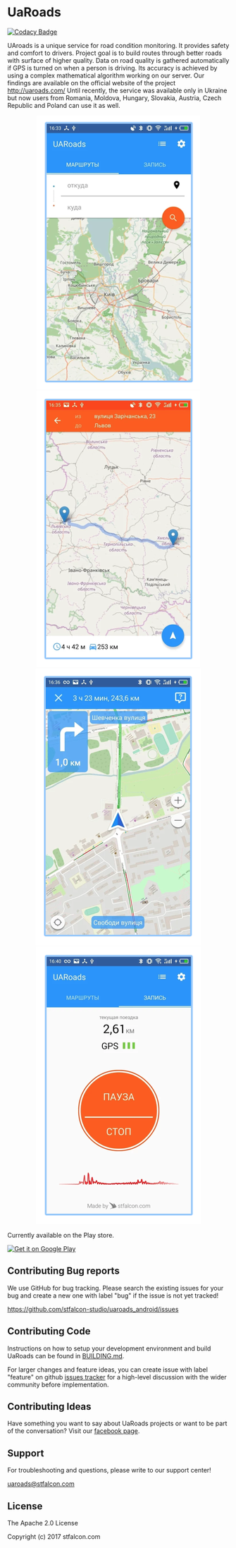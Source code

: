 # UaRoads

[![Codacy Badge](https://api.codacy.com/project/badge/Grade/f29b959ac2124688814d471d313d5b1f)](https://www.codacy.com/app/alexz89ua/uaroads_android?utm_source=github.com&utm_medium=referral&utm_content=stfalcon-studio/uaroads_android&utm_campaign=badger)

UAroads is a unique service for road condition monitoring. It provides safety and comfort to drivers.
Project goal is to build routes through better roads with surface of higher quality.
Data on road quality is gathered automatically if GPS is turned on when a person is driving. Its accuracy is achieved by using a complex mathematical algorithm working on our server. Our findings are available on the official website of the project http://uaroads.com/
Until recently, the service was available only in Ukraine but now users from Romania, Moldova, Hungary, Slovakia, Austria, Czech Republic and Poland can use it as well.

<p align="center">
<img src="images/screen1.png"><img src="images/screen2.png">
<img src="images/screen3.png"><img src="images/screen4.png">
</p>

Currently available on the Play store.

<a href="https://play.google.com/store/apps/details?id=com.stfalcon.uaroads"><img alt="Get it on Google Play" src="https://play.google.com/intl/en_us/badges/images/generic/en-play-badge.png" height=56px /></a>

## Contributing Bug reports
We use GitHub for bug tracking. Please search the existing issues for your bug and create a new one with label "bug" if the issue is not yet tracked!

https://github.com/stfalcon-studio/uaroads_android/issues

## Contributing Code
Instructions on how to setup your development environment and build UaRoads can be found in  [BUILDING.md](./BUILDING.md).

For larger changes and feature ideas, you can create issue with label "feature" on github [issues tracker](https://github.com/stfalcon-studio/uaroads_android/issues) for a high-level discussion with the wider community before implementation.

## Contributing Ideas
Have something you want to say about UaRoads projects or want to be part of the conversation? Visit our [facebook page](https://www.facebook.com/uaroads/?fref=ts).

## Support
For troubleshooting and questions, please write to our support center!

uaroads@stfalcon.com

<!-- ## Documentation
Looking for documentation? Check out the wiki!
<Link to the documentation> -->

## License

The Apache 2.0 License

Copyright (c) 2017 stfalcon.com
